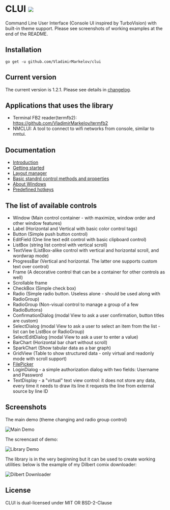# CLUI ![](https://travis-ci.org/VladimirMarkelov/clui.svg)
Command Line User Interface (Console UI inspired by TurboVision) with built-in theme support. Please see screenshots of working examples at the end of the README.

## Installation

    go get -u github.com/VladimirMarkelov/clui


## Current version
The current version is 1.2.1. Please see details in [changelog](./changelog).

## Applications that uses the library
* Terminal FB2 reader(termfb2): https://github.com/VladimirMarkelov/termfb2
* NMCLUI: A tool to connect to wifi networks from console, similar to nmtui.

## Documentation
* [Introduction](/docs/intro.md)
* [Getting started](/docs/hello.md)
* [Layout manager](/docs/layout.md)
* [Basic standrd control methods and properties](/docs/widget.md)
* [About Windows](/docs/window.md)
* [Predefined hotkeys](/docs/hotkeys.md)

## The list of available controls
* Window (Main control container - with maximize, window order and other window features)
* Label (Horizontal and Vertical with basic color control tags)
* Button (Simple push button control)
* EditField (One line text edit control with basic clipboard control)
* ListBox (string list control with vertical scroll)
* TextView (ListBox-alike control with vertical and horizontal scroll, and wordwrap mode)
* ProgressBar (Vertical and horizontal. The latter one supports custom text over control)
* Frame (A decorative control that can be a container for other controls as well)
* Scrollable frame
* CheckBox (Simple check box)
* Radio (Simple radio button. Useless alone - should be used along with RadioGroup)
* RadioGroup (Non-visual control to manage a group of a few RadioButtons)
* ConfirmationDialog (modal View to ask a user confirmation, button titles are custom)
* SelectDialog (modal View to ask a user to select an item from the list - list can be ListBox or RadioGroup)
* SelectEditDialog (modal View to ask a user to enter a value)
* BarChart (Horizontal bar chart without scroll)
* SparkChart (Show tabular data as a bar graph)
* GridView (Table to show structured data - only virtual and readonly mode with scroll support)
* [FilePicker](/docs/fselect.md)
* LoginDialog - a simple authorization dialog with two fields: Username and Password
* TextDisplay - a "virtual" text view control: it does not store any data, every time it needs to draw its line it requests the line from external source by line ID

## Screenshots
The main demo (theme changing and radio group control)

<img src="./demos/clui_demo_main.gif" alt="Main Demo">

The screencast of demo:

<img src="./demos/demo.gif" alt="Library Demo">

The library is in the very beginning but it can be used to create working utilities: below is the example of my Dilbert comix downloader:

<img src="./demos/dilbert_demo.gif" alt="Dilbert Downloader">

## License

CLUI is dual-licensed under MIT OR BSD-2-Clause
